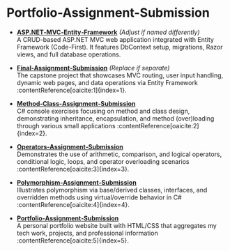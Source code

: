 # Portfolio-Assignment-Submission

- [**ASP.NET‑MVC‑Entity‑Framework**](https://github.com/MuhammetAtar/ASP.NET-MVC-Entity-Framework) *(Adjust if named differently)*  
  A CRUD-based ASP.NET MVC web application integrated with Entity Framework (Code-First). It features DbContext setup, migrations, Razor views, and full database operations.

- [**Final‑Assignment‑Submission**](https://github.com/MuhammetAtar/The-Tech-Academy-Basic-C-Sharp-Projects) *(Replace if separate)*  
  The capstone project that showcases MVC routing, user input handling, dynamic web pages, and data operations via Entity Framework :contentReference[oaicite:1]{index=1}.

- [**Method‑Class‑Assignment‑Submission**](https://github.com/MuhammetAtar/The-Tech-Academy-Basic-C-Sharp-Projects)  
  C# console exercises focusing on method and class design, demonstrating inheritance, encapsulation, and method (over)loading through various small applications :contentReference[oaicite:2]{index=2}.

- [**Operators‑Assignment‑Submission**](https://github.com/MuhammetAtar/The-Tech-Academy-Basic-C-Sharp-Projects)  
  Demonstrates the use of arithmetic, comparison, and logical operators, conditional logic, loops, and operator overloading scenarios :contentReference[oaicite:3]{index=3}.

- [**Polymorphism‑Assignment‑Submission**](https://github.com/MuhammetAtar/The-Tech-Academy-Basic-C-Sharp-Projects)  
  Illustrates polymorphism via base/derived classes, interfaces, and overridden methods using virtual/override behavior in C# :contentReference[oaicite:4]{index=4}.

- [**Portfolio‑Assignment‑Submission**](https://github.com/MuhammetAtar/Portfolio-Website)  
  A personal portfolio website built with HTML/CSS that aggregates my tech work, projects, and professional information :contentReference[oaicite:5]{index=5}.
